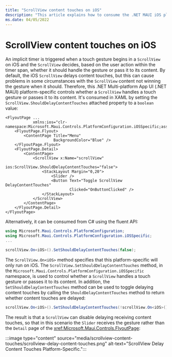 ```yaml
---
title: "ScrollView content touches on iOS"
description: "This article explains how to consume the .NET MAUI iOS platform-specific that controls whether a ScrollView handles a touch gesture or passes it to its content."
ms.date: 04/05/2022
---
```


# ScrollView content touches on iOS

An implicit timer is triggered when a touch gesture begins in a `ScrollView` on iOS and the `ScrollView` decides, based on the user action within the timer span, whether it should handle the gesture or pass it to its content. By default, the iOS `ScrollView` delays content touches, but this can cause problems in some circumstances with the `ScrollView` content not winning the gesture when it should. Therefore, this .NET Multi-platform App UI (.NET MAUI) platform-specific controls whether a `ScrollView` handles a touch gesture or passes it to its content. It's consumed in XAML by setting the `ScrollView.ShouldDelayContentTouches` attached property to a `boolean` value:

```xaml
<FlyoutPage ...
            xmlns:ios="clr-namespace:Microsoft.Maui.Controls.PlatformConfiguration.iOSSpecific;assembly=Microsoft.Maui.Controls">
    <FlyoutPage.Flyout>
        <ContentPage Title="Menu"
                     BackgroundColor="Blue" />
    </FlyoutPage.Flyout>
    <FlyoutPage.Detail>
        <ContentPage>
            <ScrollView x:Name="scrollView"
                        ios:ScrollView.ShouldDelayContentTouches="false">
                <StackLayout Margin="0,20">
                    <Slider />
                    <Button Text="Toggle ScrollView DelayContentTouches"
                            Clicked="OnButtonClicked" />
                </StackLayout>
            </ScrollView>
        </ContentPage>
    </FlyoutPage.Detail>
</FlyoutPage>
```

Alternatively, it can be consumed from C# using the fluent API:

```csharp
using Microsoft.Maui.Controls.PlatformConfiguration;
using Microsoft.Maui.Controls.PlatformConfiguration.iOSSpecific;
...

scrollView.On<iOS>().SetShouldDelayContentTouches(false);
```

The `ScrollView.On<iOS>` method specifies that this platform-specific will only run on iOS. The `ScrollView.SetShouldDelayContentTouches` method, in the `Microsoft.Maui.Controls.PlatformConfiguration.iOSSpecific` namespace, is used to control whether a `ScrollView` handles a touch gesture or passes it to its content. In addition, the `SetShouldDelayContentTouches` method can be used to toggle delaying content touches by calling the `ShouldDelayContentTouches` method to return whether content touches are delayed:

```csharp
scrollView.On<iOS>().SetShouldDelayContentTouches(!scrollView.On<iOS>().ShouldDelayContentTouches());
```

The result is that a `ScrollView` can disable delaying receiving content touches, so that in this scenario the `Slider` receives the gesture rather than the `Detail` page of the <xref:Microsoft.Maui.Controls.FlyoutPage>:

:::image type="content" source="media/scrollview-content-touches/scrollview-delay-content-touches.png" alt-text="ScrollView Delay Content Touches Platform-Specific.":::
